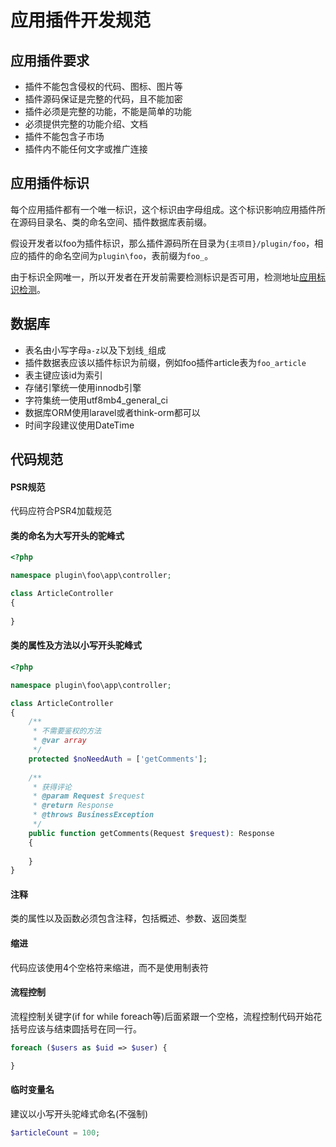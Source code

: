 # 应用插件开发规范

## 应用插件要求
* 插件不能包含侵权的代码、图标、图片等
* 插件源码保证是完整的代码，且不能加密
* 插件必须是完整的功能，不能是简单的功能
* 必须提供完整的功能介绍、文档
* 插件不能包含子市场
* 插件内不能任何文字或推广连接

## 应用插件标识
每个应用插件都有一个唯一标识，这个标识由字母组成。这个标识影响应用插件所在源码目录名、类的命名空间、插件数据库表前缀。

假设开发者以foo为插件标识，那么插件源码所在目录为`{主项目}/plugin/foo`，相应的插件的命名空间为`plugin\foo`，表前缀为`foo_`。

由于标识全网唯一，所以开发者在开发前需要检测标识是否可用，检测地址[应用标识检测](https://www.workerman.net/app/check)。

## 数据库
* 表名由小写字母`a-z`以及下划线`_`组成
* 插件数据表应该以插件标识为前缀，例如foo插件article表为`foo_article`
* 表主键应该id为索引
* 存储引擎统一使用innodb引擎
* 字符集统一使用utf8mb4_general_ci
* 数据库ORM使用laravel或者think-orm都可以
* 时间字段建议使用DateTime

## 代码规范

#### PSR规范
代码应符合PSR4加载规范

#### 类的命名为大写开头的驼峰式
```php
<?php

namespace plugin\foo\app\controller;

class ArticleController
{
    
}
```

#### 类的属性及方法以小写开头驼峰式
```php
<?php

namespace plugin\foo\app\controller;

class ArticleController
{
    /**
     * 不需要鉴权的方法
     * @var array
     */
    protected $noNeedAuth = ['getComments'];
    
    /**
     * 获得评论
     * @param Request $request
     * @return Response
     * @throws BusinessException
     */
    public function getComments(Request $request): Response
    {
        
    }
}
```

#### 注释
类的属性以及函数必须包含注释，包括概述、参数、返回类型

#### 缩进
代码应该使用4个空格符来缩进，而不是使用制表符

#### 流程控制
流程控制关键字(if for while foreach等)后面紧跟一个空格，流程控制代码开始花括号应该与结束圆括号在同一行。
```php
foreach ($users as $uid => $user) {

}
```

#### 临时变量名
建议以小写开头驼峰式命名(不强制)

```php
$articleCount = 100;
```


